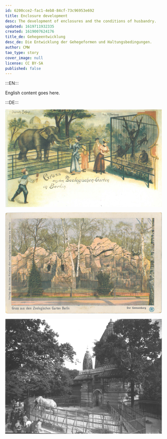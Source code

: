 ```yaml
---
id: 6200cce2-fac1-4eb8-84cf-73c96953e692
title: Enclosure development
desc: The development of enclosures and the conditions of husbandry.
updated: 1619711932335
created: 1619007624176
title_de: Gehegeentwicklung
desc_de: Die Entwicklung der Gehegeformen und Haltungsbedingungen.
author: CMW
tao_type: story
cover_image: null
license: CC BY-SA
published: false
---
```


:::EN:::

English content goes here.

:::DE:::

![description](images\cmw\PK-1900-elephants.jpg)

![description](images\cmw\Gemsenfelsen.jpg)

![description](images\cmw\openenclosure-elephants-1920.jpg)

